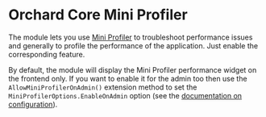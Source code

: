 # Orchard Core Mini Profiler

The module lets you use [Mini Profiler](https://miniprofiler.com/) to troubleshoot performance issues and generally to profile the performance of the application. Just enable the corresponding feature.

By default, the module will display the Mini Profiler performance widget on the frontend only. If you want to enable it for the admin too then use the `AllowMiniProfilerOnAdmin()` extension method to set the `MiniProfilerOptions.EnableOnAdmin` option (see the [documentation on configuration](../../core/Configuration/README.md)).